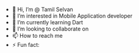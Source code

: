 - 👋 Hi, I’m @ Tamil Selvan
- 👀 I’m interested in Mobile Application developer
- 🌱 I’m currently learning Dart
- 💞️ I’m looking to collaborate on 
- 📫 How to reach me 
- ⚡ Fun fact: 

<!---
tamil0711/tamil0711 is a ✨ special ✨ repository because its `README.md` (this file) appears on your GitHub profile.
You can click the Preview link to take a look at your changes.
--->
